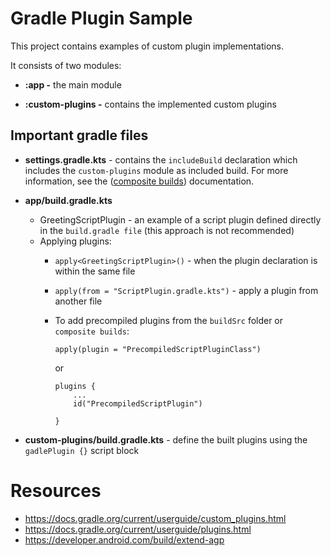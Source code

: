 # Gradle Plugin Sample

This project contains examples of custom plugin implementations.

It consists of two modules:

- **:app -** the main module

- **:custom-plugins -** contains the implemented custom plugins

## Important gradle files

- **settings.gradle.kts** - contains the `includeBuild` declaration which includes the `custom-plugins` module as included build. For more information, see the ([composite builds](https://docs.gradle.org/current/userguide/composite_builds.html)) documentation.
  
- **app/build.gradle.kts**
    - GreetingScriptPlugin - an example of a script plugin defined directly in the `build.gradle file` (this approach is not recommended)
    - Applying plugins:
        - `apply<GreetingScriptPlugin>()` - when the plugin declaration is within the same file
        - `apply(from = "ScriptPlugin.gradle.kts")` - apply a plugin from another file
        - To add precompiled plugins from the `buildSrc` folder or `composite builds`:
     
          ```
          apply(plugin = "PrecompiledScriptPluginClass")
          ```
          
          or

          ```
          plugins {
              ...
              id("PrecompiledScriptPlugin")
          
          }
          ```

- **custom-plugins/build.gradle.kts** - define the built plugins using the `gadlePlugin {}` script block


# Resources
- https://docs.gradle.org/current/userguide/custom_plugins.html
- https://docs.gradle.org/current/userguide/plugins.html
- https://developer.android.com/build/extend-agp
